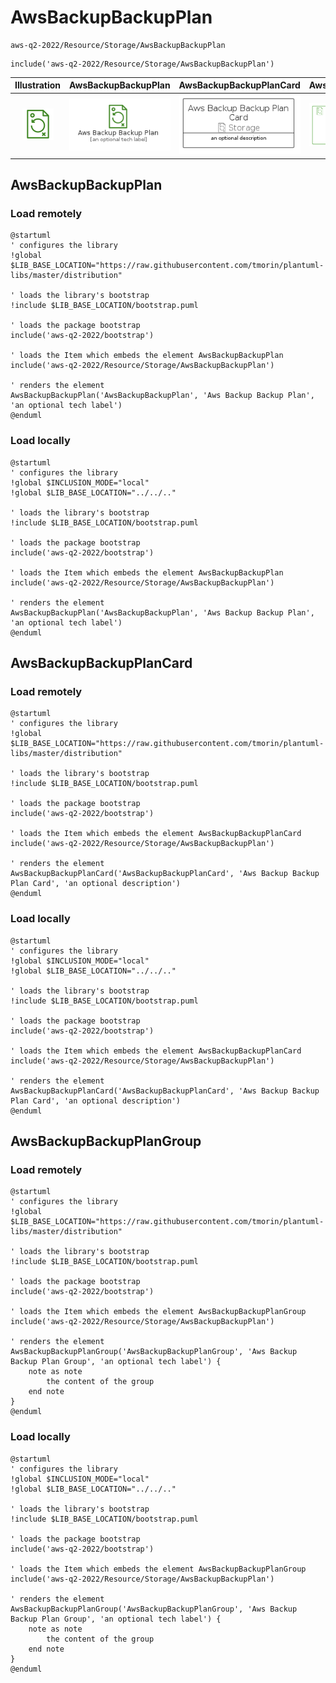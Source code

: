 # AwsBackupBackupPlan


```text
aws-q2-2022/Resource/Storage/AwsBackupBackupPlan
```

```text
include('aws-q2-2022/Resource/Storage/AwsBackupBackupPlan')
```



| Illustration | AwsBackupBackupPlan | AwsBackupBackupPlanCard | AwsBackupBackupPlanGroup |
| :---: | :---: | :---: | :---: |
| ![illustration for Illustration](../../../aws-q2-2022/Resource/Storage/AwsBackupBackupPlan.png) | ![illustration for AwsBackupBackupPlan](../../../aws-q2-2022/Resource/Storage/AwsBackupBackupPlan.Local.png) | ![illustration for AwsBackupBackupPlanCard](../../../aws-q2-2022/Resource/Storage/AwsBackupBackupPlanCard.Local.png) | ![illustration for AwsBackupBackupPlanGroup](../../../aws-q2-2022/Resource/Storage/AwsBackupBackupPlanGroup.Local.png) |




## AwsBackupBackupPlan

### Load remotely
```plantuml
@startuml
' configures the library
!global $LIB_BASE_LOCATION="https://raw.githubusercontent.com/tmorin/plantuml-libs/master/distribution"

' loads the library's bootstrap
!include $LIB_BASE_LOCATION/bootstrap.puml

' loads the package bootstrap
include('aws-q2-2022/bootstrap')

' loads the Item which embeds the element AwsBackupBackupPlan
include('aws-q2-2022/Resource/Storage/AwsBackupBackupPlan')

' renders the element
AwsBackupBackupPlan('AwsBackupBackupPlan', 'Aws Backup Backup Plan', 'an optional tech label')
@enduml
```

### Load locally
```plantuml
@startuml
' configures the library
!global $INCLUSION_MODE="local"
!global $LIB_BASE_LOCATION="../../.."

' loads the library's bootstrap
!include $LIB_BASE_LOCATION/bootstrap.puml

' loads the package bootstrap
include('aws-q2-2022/bootstrap')

' loads the Item which embeds the element AwsBackupBackupPlan
include('aws-q2-2022/Resource/Storage/AwsBackupBackupPlan')

' renders the element
AwsBackupBackupPlan('AwsBackupBackupPlan', 'Aws Backup Backup Plan', 'an optional tech label')
@enduml
```

## AwsBackupBackupPlanCard

### Load remotely
```plantuml
@startuml
' configures the library
!global $LIB_BASE_LOCATION="https://raw.githubusercontent.com/tmorin/plantuml-libs/master/distribution"

' loads the library's bootstrap
!include $LIB_BASE_LOCATION/bootstrap.puml

' loads the package bootstrap
include('aws-q2-2022/bootstrap')

' loads the Item which embeds the element AwsBackupBackupPlanCard
include('aws-q2-2022/Resource/Storage/AwsBackupBackupPlan')

' renders the element
AwsBackupBackupPlanCard('AwsBackupBackupPlanCard', 'Aws Backup Backup Plan Card', 'an optional description')
@enduml
```

### Load locally
```plantuml
@startuml
' configures the library
!global $INCLUSION_MODE="local"
!global $LIB_BASE_LOCATION="../../.."

' loads the library's bootstrap
!include $LIB_BASE_LOCATION/bootstrap.puml

' loads the package bootstrap
include('aws-q2-2022/bootstrap')

' loads the Item which embeds the element AwsBackupBackupPlanCard
include('aws-q2-2022/Resource/Storage/AwsBackupBackupPlan')

' renders the element
AwsBackupBackupPlanCard('AwsBackupBackupPlanCard', 'Aws Backup Backup Plan Card', 'an optional description')
@enduml
```

## AwsBackupBackupPlanGroup

### Load remotely
```plantuml
@startuml
' configures the library
!global $LIB_BASE_LOCATION="https://raw.githubusercontent.com/tmorin/plantuml-libs/master/distribution"

' loads the library's bootstrap
!include $LIB_BASE_LOCATION/bootstrap.puml

' loads the package bootstrap
include('aws-q2-2022/bootstrap')

' loads the Item which embeds the element AwsBackupBackupPlanGroup
include('aws-q2-2022/Resource/Storage/AwsBackupBackupPlan')

' renders the element
AwsBackupBackupPlanGroup('AwsBackupBackupPlanGroup', 'Aws Backup Backup Plan Group', 'an optional tech label') {
    note as note
        the content of the group
    end note
}
@enduml
```

### Load locally
```plantuml
@startuml
' configures the library
!global $INCLUSION_MODE="local"
!global $LIB_BASE_LOCATION="../../.."

' loads the library's bootstrap
!include $LIB_BASE_LOCATION/bootstrap.puml

' loads the package bootstrap
include('aws-q2-2022/bootstrap')

' loads the Item which embeds the element AwsBackupBackupPlanGroup
include('aws-q2-2022/Resource/Storage/AwsBackupBackupPlan')

' renders the element
AwsBackupBackupPlanGroup('AwsBackupBackupPlanGroup', 'Aws Backup Backup Plan Group', 'an optional tech label') {
    note as note
        the content of the group
    end note
}
@enduml
```

